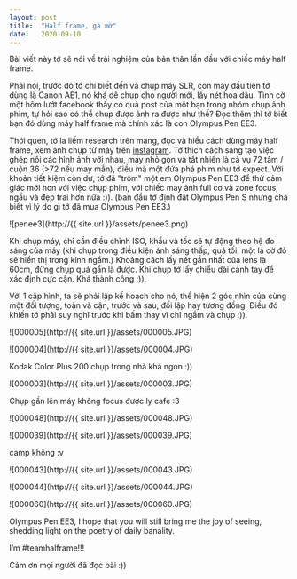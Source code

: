 ```yaml
---
layout: post
title:  "Half frame, gà mờ"
date:   2020-09-10
---
```


Bài viết này tớ sẽ nói về trải nghiệm của bản thân lần đầu với chiếc máy half frame.

Phải nói, trước đó tớ chỉ biết đến và chụp máy SLR, con máy đầu tiên tớ dùng là Canon AE1, nó khá dễ chụp cho người mới, lấy nét hoa dâu. Tình cờ một hôm lướt facebook thấy có quả post của một bạn trong nhóm chụp ảnh phim, tự hỏi sao có thể chụp được ảnh ra được như thế? Đọc thêm thì tớ biết bạn đó dùng máy half frame mà chính xác là con Olympus Pen EE3.

Thói quen, tớ la liếm research trên mạng, đọc và hiểu cách dùng máy half frame, xem ảnh chụp từ máy trên [instagram](https://www.instagram.com/explore/tags/halfframe/). Tớ thích cách sáng tạo việc ghép nối các hình ảnh với nhau, máy nhỏ gọn và tất nhiên là cả vụ 72 tấm / cuộn 36 (>72 nếu may mắn), điều mà một đứa phá phim như tớ expect. Với khoản tiết kiệm còn dư, tớ đã "trộm" một em Olympus Pen EE3 để thử cảm giác mới hơn với việc chụp phim, với chiếc máy ảnh full cơ và zone focus, ngầu và đẹp trai hơn nữa :)). (ban đầu tớ định đặt Olympus Pen S nhưng chả biết vì lý do gì tớ đã mua Olympus Pen EE3.)

![penee3](http://{{ site.url }}/assets/penee3.png)

Khi chụp máy, chỉ cần điều chỉnh ISO, khẩu và tốc sẽ tự động theo hệ đo sáng của máy (khi chụp trong điều kiện ánh sáng thấp, quá tối, một lá cờ đỏ sẽ hiển thị trong kính ngắm.) Khoảng cách lấy nét gần nhất của lens là 60cm, đừng chụp quá gần là được. Khi chụp tớ lấy chiều dài cánh tay để xác định cực cận. Khá thành công :)).

Với 1 cặp hình, ta sẽ phải lập kế hoạch cho nó, thể hiện 2 góc nhìn của cùng một đối tượng, toàn và cận, trước và sau, đối lập hay tương đồng. Điều đó khiến tớ phải suy nghĩ trước khi bấm thay vì chỉ ngắm và chụp :)).

![000005](http://{{ site.url }}/assets/000005.JPG)

![000004](http://{{ site.url }}/assets/000004.JPG)

Kodak Color Plus 200 chụp trong nhà khá ngon :))

![000003](http://{{ site.url }}/assets/000003.JPG)

Chụp gần lên máy không focus được ly cafe :3

![000048](http://{{ site.url }}/assets/000048.JPG)

![000039](http://{{ site.url }}/assets/000039.JPG)

camp không :v

![000043](http://{{ site.url }}/assets/000043.JPG)

![000044](http://{{ site.url }}/assets/000044.JPG)

![000060](http://{{ site.url }}/assets/000060.JPG)

Olympus Pen EE3, I hope that you will still bring me the joy of seeing, shedding light on the poetry of daily banality.

I’m #teamhalframe!!!

Cảm ơn mọi người đã đọc bài :))
